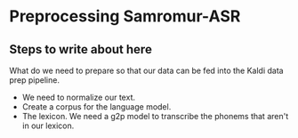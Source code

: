 # Preprocessing Samromur-ASR

## Steps to write about here

What do we need to prepare so that our data can be fed into the Kaldi data prep
pipeline.
* We need to normalize our text.
* Create a corpus for the language model.
* The lexicon. We need a g2p model to transcribe the phonems that aren't in our lexicon.

